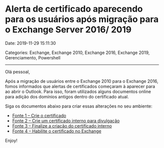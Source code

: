# Alerta de certificado aparecendo para os usuários após migração para o Exchange Server 2016/ 2019

Date: 2019-11-29 15:11:30

Categories: Exchange, Exchange 2010, Exchange 2016, Exchange 2019, Gerenciamento, Powershell

---

<p>Olá pessoal,</p>
<p>Após a migração de usuários entre o Exchange 2010 para o Exchange 2016, fomos informados que alertas de certificados começaram à aparecer para ao abrir o Outlook. Para isso, foram utilizados alguns documentos online para adição dos domínios antigos dentro do certificado atual.</p>
<p>Siga os documentos abaixo para criar essas alterações no seu ambiente:</p>
<ul>
<li><a href="https://practical365.com/exchange-server/outlook-certificate-warning-exchange-2016/">Fonte 1 &#8211; Crie o certificado</a></li>
<li><a href="https://practical365.com/exchange-server/how-to-generate-ssl-certificate-request-exchange-2016/">Fonte 2 &#8211; Crie um certificado interno para divulgação</a></li>
<li><a href="https://practical365.com/exchange-2016-complete-pending-ssl-certificate-request/">Fonte 3 &#8211; Finalize a criação do certificado interno</a></li>
<li><a href="https://practical365.com/assign-an-ssl-certificate-to-exchange-server-2016-services">Fonte 4 &#8211; Habilite o certificado no Exchange</a></li>
</ul>
<p>Enjoy!</p>
<p>&nbsp;</p>
